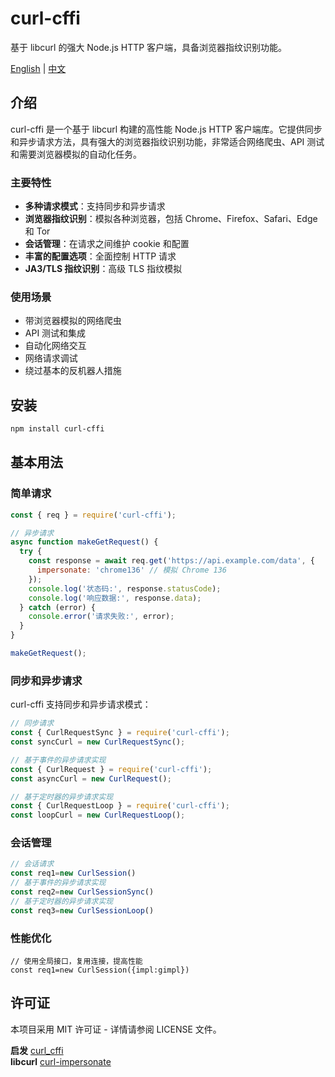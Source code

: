 # curl-cffi

基于 libcurl 的强大 Node.js HTTP 客户端，具备浏览器指纹识别功能。

[English](https://github.com/tocha688/curl-cffi-node/blob/main/README.md) | [中文](https://github.com/tocha688/curl-cffi-node/blob/main/README.zh.md)

<a name="chinese"></a>

## 介绍

curl-cffi 是一个基于 libcurl 构建的高性能 Node.js HTTP 客户端库。它提供同步和异步请求方法，具有强大的浏览器指纹识别功能，非常适合网络爬虫、API 测试和需要浏览器模拟的自动化任务。

### 主要特性

- **多种请求模式**：支持同步和异步请求
- **浏览器指纹识别**：模拟各种浏览器，包括 Chrome、Firefox、Safari、Edge 和 Tor
- **会话管理**：在请求之间维护 cookie 和配置
- **丰富的配置选项**：全面控制 HTTP 请求
- **JA3/TLS 指纹识别**：高级 TLS 指纹模拟

### 使用场景

- 带浏览器模拟的网络爬虫
- API 测试和集成
- 自动化网络交互
- 网络请求调试
- 绕过基本的反机器人措施

## 安装

```bash
npm install curl-cffi
```

## 基本用法

### 简单请求

```javascript
const { req } = require('curl-cffi');

// 异步请求
async function makeGetRequest() {
  try {
    const response = await req.get('https://api.example.com/data', {
      impersonate: 'chrome136' // 模拟 Chrome 136
    });
    console.log('状态码:', response.statusCode);
    console.log('响应数据:', response.data);
  } catch (error) {
    console.error('请求失败:', error);
  }
}

makeGetRequest();
```

### 同步和异步请求

curl-cffi 支持同步和异步请求模式：

```javascript
// 同步请求
const { CurlRequestSync } = require('curl-cffi');
const syncCurl = new CurlRequestSync();

// 基于事件的异步请求实现
const { CurlRequest } = require('curl-cffi');
const asyncCurl = new CurlRequest();

// 基于定时器的异步请求实现
const { CurlRequestLoop } = require('curl-cffi');
const loopCurl = new CurlRequestLoop();
```

### 会话管理

```javascript
// 会话请求
const req1=new CurlSession()
// 基于事件的异步请求实现
const req2=new CurlSessionSync()
// 基于定时器的异步请求实现
const req3=new CurlSessionLoop()
```

### 性能优化

```
// 使用全局接口，复用连接，提高性能
const req1=new CurlSession({impl:gimpl})
```

## 许可证

本项目采用 MIT 许可证 - 详情请参阅 LICENSE 文件。


**启发** [curl_cffi](https://github.com/lexiforest/curl_cffi)  
**libcurl** [curl-impersonate](https://github.com/lexiforest/curl-impersonate)
